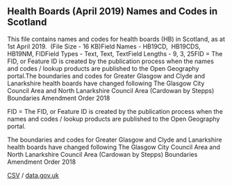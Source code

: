 ## Health Boards (April 2019) Names and Codes in Scotland

This file contains names and codes for health boards (HB) in Scotland, as at 1st April 2019.  (File Size - 16 KB)Field Names - HB19CD,  HB19CDS, HB19NM, FIDField Types - Text, Text, TextField Lengths - 9, 3, 25FID = The FID, or Feature ID is created by
the publication process when the names and codes / lookup products are
published to the Open Geography portal.The boundaries and codes for Greater Glasgow and Clyde and Lanarkshire health boards have changed following The Glasgow City Council Area and North Lanarkshire Council Area (Cardowan by Stepps) Boundaries Amendment Order 2018

FID = The FID, or Feature ID is created by
the publication process when the names and codes / lookup products are
published to the Open Geography portal.

The boundaries and codes for Greater Glasgow and Clyde and Lanarkshire health boards have changed following The Glasgow City Council Area and North Lanarkshire Council Area (Cardowan by Stepps) Boundaries Amendment Order 2018

[CSV](csv/277.csv) / [data.gov.uk](https://data.gov.uk/dataset/72bee810-7959-4e0e-a0b1-5e8eb96f2e3d/health-boards-april-2019-names-and-codes-in-scotland)

